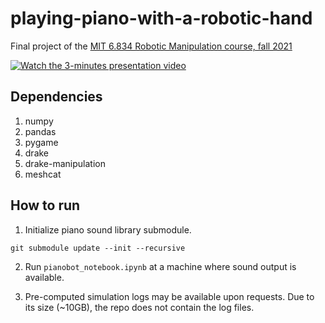 # playing-piano-with-a-robotic-hand
Final project of the [MIT 6.834 Robotic Manipulation course, fall 2021](https://manipulation.csail.mit.edu/Fall2021/)

[![Watch the 3-minutes presentation video](https://img.youtube.com/vi/WzJJ4c6AqnE/0.jpg)](https://www.youtube.com/watch?v=WzJJ4c6AqnE)

## Dependencies

1. numpy
2. pandas
3. pygame
4. drake
5. drake-manipulation
6. meshcat

## How to run

1. Initialize piano sound library submodule.
```
git submodule update --init --recursive
```

2. Run  `pianobot_notebook.ipynb` at a machine where sound output is available.

3. Pre-computed simulation logs may be available upon requests. Due to its size (~10GB), the repo does not contain the log files.
